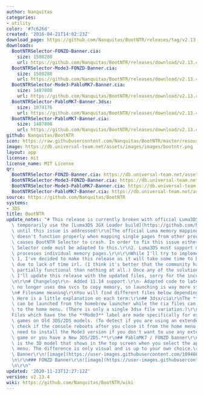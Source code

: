 ```yaml
---
author: Nanquitas
categories:
- utility
color: '#7c626d'
created: '2016-04-21T14:02:23Z'
download_page: https://github.com/Nanquitas/BootNTR/releases/tag/v2.13.4
downloads:
  BootNTRSelector-FONZD-Banner.cia:
    size: 1508288
    url: https://github.com/Nanquitas/BootNTR/releases/download/v2.13.4/BootNTRSelector-FONZD-Banner.cia
  BootNTRSelector-Mode3-FONZD-Banner.cia:
    size: 1508288
    url: https://github.com/Nanquitas/BootNTR/releases/download/v2.13.4/BootNTRSelector-Mode3-FONZD-Banner.cia
  BootNTRSelector-Mode3-PabloMK7-Banner.cia:
    size: 1487808
    url: https://github.com/Nanquitas/BootNTR/releases/download/v2.13.4/BootNTRSelector-Mode3-PabloMK7-Banner.cia
  BootNTRSelector-PabloMK7-Banner.3dsx:
    size: 1074176
    url: https://github.com/Nanquitas/BootNTR/releases/download/v2.13.4/BootNTRSelector-PabloMK7-Banner.3dsx
  BootNTRSelector-PabloMK7-Banner.cia:
    size: 1487808
    url: https://github.com/Nanquitas/BootNTR/releases/download/v2.13.4/BootNTRSelector-PabloMK7-Banner.cia
github: Nanquitas/BootNTR
icon: https://raw.githubusercontent.com/Nanquitas/BootNTR/master/resources/icon.png
image: https://db.universal-team.net/assets/images/images/bootntr.png
layout: app
license: mit
license_name: MIT License
qr:
  BootNTRSelector-FONZD-Banner.cia: https://db.universal-team.net/assets/images/qr/bootntrselector-fonzd-banner.cia.png
  BootNTRSelector-Mode3-FONZD-Banner.cia: https://db.universal-team.net/assets/images/qr/bootntrselector-mode3-fonzd-banner.cia.png
  BootNTRSelector-Mode3-PabloMK7-Banner.cia: https://db.universal-team.net/assets/images/qr/bootntrselector-mode3-pablomk7-banner.cia.png
  BootNTRSelector-PabloMK7-Banner.cia: https://db.universal-team.net/assets/images/qr/bootntrselector-pablomk7-banner.cia.png
source: https://github.com/Nanquitas/BootNTR
systems:
- 3DS
title: BootNTR
update_notes: "# This release is currently broken with official Luma3DS!\r\n You can\
  \ temporarily use the [Luma3DS 3GX Loader build](https://github.com/Nanquitas/Luma3DS/releases)\
  \ until this issue is addressed!\r\n[The official Luma memory mapping svc](https://github.com/LumaTeam/Luma3DS/blob/master/sysmodules/rosalina/include/csvc.h#L70-L79)\
  \ doesn't function properly when mapping single pages from other processes, which\
  \ causes BootNTR Selector to crash. In order to fix this issue either:\r\n1. BootNTR\
  \ Selector code must be adapted to this.\r\n2. Luma3DS must support mapping other\
  \ processes individual memory pages.\r\n\r\nWhile I'll try to implement solution\
  \ 1, I've decided to make this release as it will take some time to be implemented\
  \ due to lack of time irl. (I think it's better that the community has something\
  \ partially functional than nothing at all.) Once any of the solutions are implemented,\
  \ I'll update this release with the updated files, sorry for the inconvenience.\r\
  \n\r\n# Changelog\r\n- Added 11.14 support.\r\n- Adapted code to latest ctrulib,\
  \ no longer uses dma svcs to copy memory, so launching is way more stable.\r\n\r\
  \n# Filename meaning\r\nYou will find different files below depending on your needs.\
  \ Here is a little explanation on each term:\r\n## 3dsx/cia\r\nThe **3dsx** file\
  \ can be launched from the homebrew launcher while the cia files can be installed\
  \ to the home menu. (There is only a single 3dsx file variation.)\r\n## Mode3\r\n\
  Files which have the the **Mode3** label are made specifically for extended memory\
  \ games on Old 3DS/2DS models. (To detect if you are using an extended memory game,\
  \ check if the console reboots after you close it from the home menu.) **You don't\
  \ need to install the Mode3 version if you don't want to use any extended memory\
  \ game or you have a New 3DS/2DS.**\r\n## PabloMK7 / FONZD banner\r\nThe banner\
  \ is the 3D model that shows in the top screen when you select the app in the home\
  \ menu. The difference is only visual and is up to your own choice.\r\n\r\n### PabloMK7\
  \ Banner\r\n![image](https://user-images.githubusercontent.com/10946643/56131741-96b2c500-5f88-11e9-9af7-a81825505f5b.png)\r\
  \n\r\n### FONZD Banner\r\n![image](https://user-images.githubusercontent.com/10946643/56131768-afbb7600-5f88-11e9-8585-6ceb930424cc.png)\r\
  \n\r\n"
updated: '2020-11-23T12:27:12Z'
version: v2.13.4
wiki: https://github.com/Nanquitas/BootNTR/wiki
---
```

